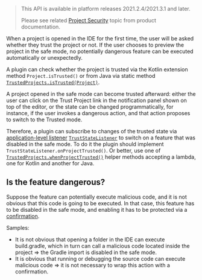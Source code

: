 [//]: # (title: Trusted Project)

<!-- Copyright 2000-2021 JetBrains s.r.o. and other contributors. Use of this source code is governed by the Apache 2.0 license that can be found in the LICENSE file. -->

 > This API is available in platform releases 2021.2.4/2021.3.1 and later.
 >
 > Please see related [Project Security](https://www.jetbrains.com/help/idea/project-security.html) topic from product documentation.
 >

When a project is opened in the IDE for the first time, the user will be asked whether they trust the project or not.
If the user chooses to preview the project in the safe mode, no potentially dangerous feature can be executed automatically or unexpectedly.

A plugin can check whether the project is trusted via the Kotlin extension method `Project.isTrusted()` or from Java via static method [`TrustedProjects.isTrusted(Project)`](upsource:///platform/platform-impl/src/com/intellij/ide/impl/TrustedProjects.kt).

A project opened in the safe mode can become trusted afterward: either the user can click on the <control>Trust Project</control> link in the notification panel shown on top of the editor,
or the state can be changed programmatically, for instance, if the user invokes a dangerous action, and that action proposes to switch to the Trusted mode.

Therefore, a plugin can subscribe to changes of the trusted state via [application-level listener](plugin_listeners.md#defining-application-level-listeners) [`TrustStateListener`](upsource:///platform/platform-impl/src/com/intellij/ide/impl/TrustedProjects.kt) to switch on a feature that was disabled in the safe mode.
To do it the plugin should implement `TrustStateListener.onProjectTrusted()`.
Or better, use one of [`TrustedProjects.whenProjectTrusted()`](upsource:///platform/platform-impl/src/com/intellij/ide/impl/TrustedProjects.kt) helper methods accepting a lambda, one for Kotlin and another for Java.

## Is the feature dangerous?

Suppose the feature can potentially execute malicious code, and it is not obvious that this code is going to be executed. In that case, this feature has to be disabled in the safe mode, and enabling it has to be protected via a [confirmation](misc_swing_components.md#messages).

Samples:
- It is not obvious that opening a folder in the IDE can execute <path>build.gradle</path>, which in turn can call a malicious code located inside the project => the Gradle import is disabled in the safe mode.
- It is obvious that running or debugging the source code can execute malicious code => it is not necessary to wrap this action with a confirmation.
